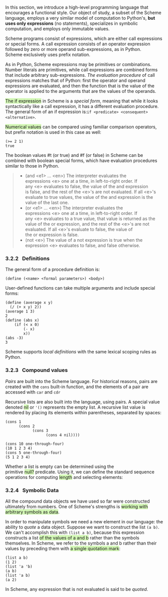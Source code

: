 In this section, we introduce a high-level programming language that encourages a functional style. Our object of study, a subset of the Scheme language, employs a very similar model of computation to Python's, **but uses only expressions** (no statements), specializes in symbolic computation, and employs only immutable values.

Scheme programs consist of expressions, which are either call expressions or special forms. A call expression consists of an operator expression followed by zero or more operand sub-expressions, as in Python.
Scheme exclusively uses prefix notation.

As in Python, Scheme expressions may be primitives or combinations. Number literals are primitives, while call expressions are combined forms that include arbitrary sub-expressions. *The evaluation procedure* of call expressions matches that of Python: first the operator and operand expressions are evaluated, and then the function that is the value of the operator is applied to the arguments that are the values of the operands.

<span style="background:#d3f8b6">The if expression</span> in Scheme is a _special form_, meaning that while it looks syntactically like a call expression, it has a different evaluation procedure. The general form of an if expression is:`if <predicate> <consequent> <alternative>`.

<span style="background:#d3f8b6">Numerical values</span> can be compared using familiar comparison operators, but prefix notation is used in this case as well:
```
(>= 2 1)
true
```

The boolean values #t (or true) and #f (or false) in Scheme can be combined with boolean special forms, which have evaluation procedures similar to those in Python.

> - (and \<e1> ... \<en>) The interpreter evaluates the expressions \<e> one at a time, in left-to-right order. If any \<e> evaluates to false, the value of the and expression is false, and the rest of the \<e>'s are not evaluated. If all \<e>'s evaluate to true values, the value of the and expression is the value of the last one.
> - (or \<e1> ... \<en>) The interpreter evaluates the expressions \<e> one at a time, in left-to-right order. If any \<e> evaluates to a true value, that value is returned as the value of the or expression, and the rest of the \<e>'s are not evaluated. If all \<e>'s evaluate to false, the value of the or expression is false.
> - (not \<e>) The value of a not expression is true when the expression \<e> evaluates to false, and false otherwise.

### 3.2.2   Definitions
The general form of a procedure definition is:
```
(define (<name> <formal parameters>) <body>)
```

User-defined functions can take multiple arguments and include special forms:
```
(define (average x y)
  (/ (+ x y) 2))
(average 1 3)
2
(define (abs x)
    (if (< x 0)
        (- x)
        x))
(abs -3)
3
```

Scheme supports *local definitions* with the same lexical scoping rules as Python.

### 3.2.3   Compound values

*Pairs* are built into the Scheme language. For historical reasons, pairs are created with the `cons` built-in function, and the elements of a pair are accessed with `car` and `cdr`

Recursive lists are also built into the language, using pairs. A special value denoted <span style="background:#d3f8b6">nil</span> or `'()` represents the empty list. A recursive list value is rendered by placing its elements within parentheses, separated by spaces:
```
(cons 1
      (cons 2
            (cons 3
                  (cons 4 nil))))

(cons 10 one-through-four)
(10 1 2 3 4)
(cons 5 one-through-four)
(5 1 2 3 4)
```

Whether a list is empty can be determined using the primitive <span style="background:#d3f8b6">null?</span> predicate. Using it, we can define the standard sequence operations for computing <span style="background:#d3f8b6">length</span> and selecting elements:

### 3.2.4   Symbolic Data

All the compound data objects we have used so far were constructed ultimately from numbers. One of Scheme's strengths is <span style="background:#d3f8b6">working with arbitrary symbols as data</span>.

In order to manipulate symbols we need a new element in our language: the ability to _quote_ a data object. Suppose we want to construct the list `(a b)`. We can't accomplish this with `(list a b)`, because this expression constructs a list <span style="background:#d3f8b6">of the values of a and b</span> rather than the symbols themselves. In Scheme, we refer to the symbols a and b rather than their values by preceding them with <span style="background:#d3f8b6">a single quotation mark</span>:

```
(list a b)
(1 2)
(list 'a 'b)
(a b)
(list 'a b)
(a 2)
```

In Scheme, any expression that is not evaluated is said to be _quoted_.































